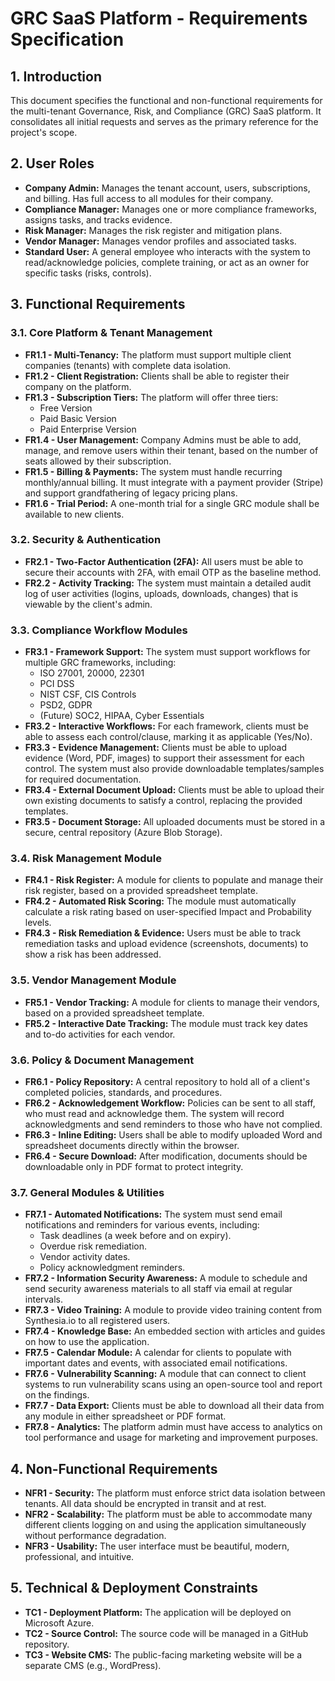 # GRC SaaS Platform - Requirements Specification

## 1. Introduction
This document specifies the functional and non-functional requirements for the multi-tenant Governance, Risk, and Compliance (GRC) SaaS platform. It consolidates all initial requests and serves as the primary reference for the project's scope.

## 2. User Roles
*   **Company Admin:** Manages the tenant account, users, subscriptions, and billing. Has full access to all modules for their company.
*   **Compliance Manager:** Manages one or more compliance frameworks, assigns tasks, and tracks evidence.
*   **Risk Manager:** Manages the risk register and mitigation plans.
*   **Vendor Manager:** Manages vendor profiles and associated tasks.
*   **Standard User:** A general employee who interacts with the system to read/acknowledge policies, complete training, or act as an owner for specific tasks (risks, controls).

## 3. Functional Requirements

### 3.1. Core Platform & Tenant Management
*   **FR1.1 - Multi-Tenancy:** The platform must support multiple client companies (tenants) with complete data isolation.
*   **FR1.2 - Client Registration:** Clients shall be able to register their company on the platform.
*   **FR1.3 - Subscription Tiers:** The platform will offer three tiers:
    *   Free Version
    *   Paid Basic Version
    *   Paid Enterprise Version
*   **FR1.4 - User Management:** Company Admins must be able to add, manage, and remove users within their tenant, based on the number of seats allowed by their subscription.
*   **FR1.5 - Billing & Payments:** The system must handle recurring monthly/annual billing. It must integrate with a payment provider (Stripe) and support grandfathering of legacy pricing plans.
*   **FR1.6 - Trial Period:** A one-month trial for a single GRC module shall be available to new clients.

### 3.2. Security & Authentication
*   **FR2.1 - Two-Factor Authentication (2FA):** All users must be able to secure their accounts with 2FA, with email OTP as the baseline method.
*   **FR2.2 - Activity Tracking:** The system must maintain a detailed audit log of user activities (logins, uploads, downloads, changes) that is viewable by the client's admin.

### 3.3. Compliance Workflow Modules
*   **FR3.1 - Framework Support:** The system must support workflows for multiple GRC frameworks, including:
    *   ISO 27001, 20000, 22301
    *   PCI DSS
    *   NIST CSF, CIS Controls
    *   PSD2, GDPR
    *   (Future) SOC2, HIPAA, Cyber Essentials
*   **FR3.2 - Interactive Workflows:** For each framework, clients must be able to assess each control/clause, marking it as applicable (Yes/No).
*   **FR3.3 - Evidence Management:** Clients must be able to upload evidence (Word, PDF, images) to support their assessment for each control. The system must also provide downloadable templates/samples for required documentation.
*   **FR3.4 - External Document Upload:** Clients must be able to upload their own existing documents to satisfy a control, replacing the provided templates.
*   **FR3.5 - Document Storage:** All uploaded documents must be stored in a secure, central repository (Azure Blob Storage).

### 3.4. Risk Management Module
*   **FR4.1 - Risk Register:** A module for clients to populate and manage their risk register, based on a provided spreadsheet template.
*   **FR4.2 - Automated Risk Scoring:** The module must automatically calculate a risk rating based on user-specified Impact and Probability levels.
*   **FR4.3 - Risk Remediation & Evidence:** Users must be able to track remediation tasks and upload evidence (screenshots, documents) to show a risk has been addressed.

### 3.5. Vendor Management Module
*   **FR5.1 - Vendor Tracking:** A module for clients to manage their vendors, based on a provided spreadsheet template.
*   **FR5.2 - Interactive Date Tracking:** The module must track key dates and to-do activities for each vendor.

### 3.6. Policy & Document Management
*   **FR6.1 - Policy Repository:** A central repository to hold all of a client's completed policies, standards, and procedures.
*   **FR6.2 - Acknowledgement Workflow:** Policies can be sent to all staff, who must read and acknowledge them. The system will record acknowledgments and send reminders to those who have not complied.
*   **FR6.3 - Inline Editing:** Users shall be able to modify uploaded Word and spreadsheet documents directly within the browser.
*   **FR6.4 - Secure Download:** After modification, documents should be downloadable only in PDF format to protect integrity.

### 3.7. General Modules & Utilities
*   **FR7.1 - Automated Notifications:** The system must send email notifications and reminders for various events, including:
    *   Task deadlines (a week before and on expiry).
    *   Overdue risk remediation.
    *   Vendor activity dates.
    *   Policy acknowledgment reminders.
*   **FR7.2 - Information Security Awareness:** A module to schedule and send security awareness materials to all staff via email at regular intervals.
*   **FR7.3 - Video Training:** A module to provide video training content from Synthesia.io to all registered users.
*   **FR7.4 - Knowledge Base:** An embedded section with articles and guides on how to use the application.
*   **FR7.5 - Calendar Module:** A calendar for clients to populate with important dates and events, with associated email notifications.
*   **FR7.6 - Vulnerability Scanning:** A module that can connect to client systems to run vulnerability scans using an open-source tool and report on the findings.
*   **FR7.7 - Data Export:** Clients must be able to download all their data from any module in either spreadsheet or PDF format.
*   **FR7.8 - Analytics:** The platform admin must have access to analytics on tool performance and usage for marketing and improvement purposes.

## 4. Non-Functional Requirements
*   **NFR1 - Security:** The platform must enforce strict data isolation between tenants. All data should be encrypted in transit and at rest.
*   **NFR2 - Scalability:** The platform must be able to accommodate many different clients logging on and using the application simultaneously without performance degradation.
*   **NFR3 - Usability:** The user interface must be beautiful, modern, professional, and intuitive.

## 5. Technical & Deployment Constraints
*   **TC1 - Deployment Platform:** The application will be deployed on Microsoft Azure.
*   **TC2 - Source Control:** The source code will be managed in a GitHub repository.
*   **TC3 - Website CMS:** The public-facing marketing website will be a separate CMS (e.g., WordPress).
